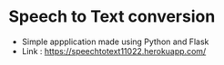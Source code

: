 # Speech to Text conversion

- Simple appplication made using Python and Flask
- Link : https://speechtotext11022.herokuapp.com/
